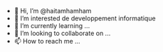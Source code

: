 - 👋 Hi, I’m @haitamhamham
- 👀 I’m interested  de developpement  informatique 
- 🌱 I’m currently learning ...
- 💞️ I’m looking to collaborate on ...
- 📫 How to reach me ...

<!---
haitamhamham/haitamhamham is a ✨ special ✨ repository because its `README.md` (this file) appears on your GitHub profile.
You can click the Preview link to take a look at your changes.
--->
